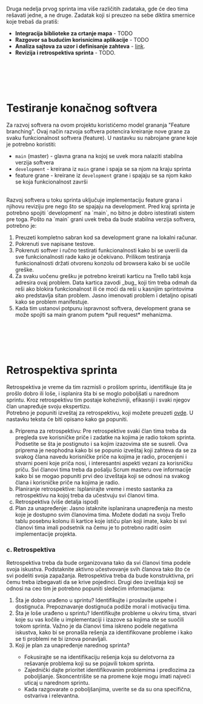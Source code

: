 Druga nedelja prvog sprinta ima više različitih zadataka, gde će deo tima rešavati jedne, a ne druge. Zadatak koji si preuzeo na sebe diktira smernice koje trebaš da pratiš:

- **Integracija biblioteke za crtanje mapa** - TODO
- **Razgovor sa budućim korisnicima aplikacije** - TODO
- **Analiza sajtova za uzor i definisanje zahteva** - [link](https://github.com/psw-ftn/supportive-information/blob/master/s1/w2/s1d-landing-page.md).
- **Revizija i retrospektiva sprinta** - TODO.

<br><br><br><br>
# Testiranje konačnog softvera
Za razvoj softvera na ovom projektu koristićemo model grananja "Feature branching". Ovaj način razvoja softvera potencira kreiranje nove grane za svaku funkcionalnost softvera (feature). U nastavku su nabrojane grane koje je potrebno koristiti:
- `main` (master) - glavna grana na kojoj se uvek mora nalaziti stabilna verzija softvera
- `development` - kreirana iz `main` grane i spaja se sa njom na kraju sprinta
- feature grane - kreirane iz `development` grane i spajaju se sa njom kako se koja funkcionalnost završi

<br>
Razvoj softvera u toku sprinta uključuje implementaciju feature grana i njihovu reviziju pre nego što se spajaju na development. Pred kraj sprinta je potrebno spojiti `development` na `main`, no bitno je dobro istestirati sistem pre toga. Pošto na `main` grani uvek treba da bude stabilna verzija softvera, potrebno je:
<ol>
    <li>Preuzeti kompletno sabran kod sa development grane na lokalni računar.</li>
    <li>Pokrenuti sve napisane testove.</li>
    <li>Pokrenuti softver i ručno testirati funkcionalnosti kako bi se uverili da sve funkcionalnosti rade kako je očekivano. Prilikom testiranja funkcionalnosti držati otvorenu konzolu od browsera kako bi se uočile greške.</li>
    <li>Za svaku uočenu grešku je potrebno kreirati karticu na Trello tabli koja adresira ovaj problem. Data kartica zavodi _bug_ koji tim treba odmah da reši ako blokira funkcionalnost ili će moći da reši u kasnijim sprintovima ako predstavlja sitan problem. Jasno imenovati problem i detaljno opisati kako se problem manifestuje.</li>
    <li>Kada tim ustanovi potpunu ispravnost softvera, development grana se može spojiti sa main granom putem *pull request* mehanizma.</li>
</ol>


<br><br><br><br>
# Retrospektiva sprinta
Retrospektiva je vreme da tim razmisli o prošlom sprintu, identifikuje šta je prošlo dobro ili loše, i isplanira šta bi se moglo poboljšati u narednom sprintu. Kroz retrospektivu tim postaje kohezivniji, efikasniji i svaki njegov član unapređuje svoju ekspertizu.<br>
Potrebno je popuniti izveštaj za retrospektivu, koji možete preuzeti <a href="https://github.com/psw-ftn/supportive-information/blob/master/s1/w2/Sprint review template.pptx" target="_blank">ovde</a>. U nastavku teksta će biti opisano kako ga popuniti.

<ol type="a">
  <li>Priprema za retrospektivu: Pre retrospektive svaki član tima treba da pregleda sve korisničke priče i zadatke na kojima je radio tokom sprinta. Podsetite se šta je postignuto i sa kojim izazovima ste se susreli. Ova priprema je neophodna kako bi se popunio izveštaj koji zahteva da se za svakog člana navedu korisničke priče na kojima je radio, procenjeni i stvarni poeni koje priča nosi, i interesantni aspekti vezani za korisničku priču. Svi članovi tima treba da pošalju Scrum masteru ove informacije kako bi se mogao popuniti prvi deo izveštaja koji se odnosi na svakog člana i korisničke priče na kojima je radio.</li>
  <li>Planiranje retrospektive: Isplanirajte vreme i mesto sastanka za retrospektivu na kojoj treba da učestvuju svi članovi tima.</li>
  <li>Retrospektiva (više detalja ispod) </li>
  <li>Plan za unapređenje: Jasno istaknite isplanirana unapređenja na mesto koje je dostupno svim članovima tima. Možete dodati na svoju Trello tablu posebnu kolonu ili kartice koje ističu plan koji imate, kako bi svi članovi tima imali podsetnik na čemu je to potrebno raditi osim implementacije projekta.</li>
</ol>

### c. Retrospektiva
Retrospektiva treba da bude organizovana tako da svi članovi tima podele svoja iskustva. Podstaknite aktivno učestvovanje svih članova tako što će svi podeliti svoja zapažanja. Retrospektiva treba da bude konstruktivna, pri čemu treba izbegavati da se krive pojedinci. Drugi deo izveštaja koji se odnosi na ceo tim je potrebno popuniti sledećim informacijama:

<ol>
  <li>Šta je dobro urađeno u sprintu? Identifikujte i proslavite uspehe i dostignuća. Prepoznavanje dostignuća podiže moral i motivaciju tima.</li>
  <li>Šta je loše urađeno u sprintu? Identifikujte probleme u okviru tima, stvari koje su vas kočile u implementaciji i izazove sa kojima ste se suočili tokom sprinta. Važno je da članovi tima iskreno podele negativna iskustva, kako bi se pronašla rešenja za identifikovane probleme i kako se ti problemi ne bi iznova ponavljali.</li>
  <li>Koji je plan za unapređenje narednog sprinta?</li>
  <ul>
    <li>Fokusirajte se na identifikaciju rešenja koja su delotvorna za rešavanje problema koji su se pojavili tokom sprinta.</li>
    <li>Zajednički dajte prioritet identifikovanim problemima i predlozima za poboljšanje. Skoncentrišite se na promene koje mogu imati najveći uticaj u narednom sprintu.</li>
    <li>Kada razgovarate o poboljšanjima, uverite se da su ona specifična, ostvariva i relevantna.</li>
  </ul>
</ol>
